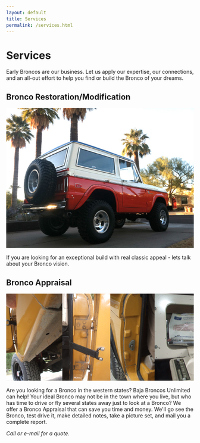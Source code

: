 ```yaml
---
layout: default
title: Services
permalink: /services.html
---
```

# Services

Early Broncos are our business. Let us apply our expertise, our connections, and an
all-out effort to help you find or build the Bronco of your dreams.

## Bronco Restoration/Modification

![Bronco with palm trees in background](/images/ShakerPalms.jpg)

If you are looking for an exceptional build with real classic appeal - lets talk about your Bronco vision.

## Bronco Appraisal

![Detailed Bronco appraisal pictures](/images/Appraisal.jpg)

Are you looking for a Bronco in the western states?  Baja Broncos Unlimited
can help!  Your ideal Bronco may not be in the town where you live, but
who has time to drive or fly several states away just to look at a Bronco?  We
offer a Bronco Appraisal that can save you time and money.  We'll go see the
Bronco, test drive it, make detailed notes, take a picture set, and mail you a
complete report.
						
_Call or e-mail for a quote._